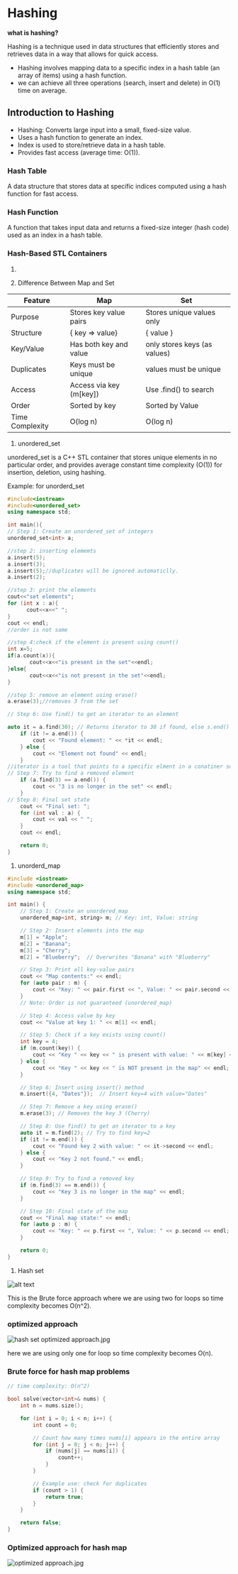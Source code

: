 # Hashing

**what is hashing?**

Hashing is a technique used in data structures that efficiently stores and retrieves data in a way that allows for quick access.

- Hashing involves mapping data to a specific index in a hash table (an array of items) using a hash function.
- we can achieve all three operations (search, insert and delete) in O(1) time on average.

## Introduction to Hashing

- Hashing: Converts large input into a small, fixed-size value.
- Uses a hash function to generate an index.
- Index is used to store/retrieve data in a hash table.
- Provides fast access (average time: O(1)).

### Hash Table

A data structure that stores data at specific indices computed using a hash function for fast access.

### Hash Function

A function that takes input data and returns a fixed-size integer (hash code) used as an index in a hash table.

### Hash-Based STL Containers

1. 

1. Difference Between Map and Set

| Feature | Map | Set |
| --- | --- | --- |
| Purpose | Stores key value pairs | Stores unique values only |
| Structure | { key ⇒ value} | { value } |
| Key/Value | Has both key and value | only stores keys (as values) |
| Duplicates | Keys must be unique | values must be unique |
| Access | Access via key (m[key]) | Use .find() to search |
| Order | Sorted by key | Sorted by Value |
| Time Complexity | O(log n) | O(log n) |
1. unordered_set

unordered_set is a C++ STL container that stores unique elements in no particular order, and provides average constant time complexity (O(1)) for insertion, deletion, using hashing.

Example: for unorderd_set

```cpp
#include<iostream>
#include<unordered_set>
using namespace std;

int main(){
// Step 1: Create an unordered_set of integers
unordered_set<int> a;

//step 2: inserting elememts
a.insert(5);
a.insert(3);
a.insert(5);//duplicates will be ignored automaticlly.
a.insert(2);

//step 3: print the elements
cout<<"set elements";
for (int x : a){
      cout<<x<<" ";
}
cout << endl;
//order is not same 

//step 4:check if the element is present using count()
int x=5;
if(a.count(x)){
       cout<<x<<"is present in the set"<<endl;
}else{
       cout<<x<<"is not present in the set"<<endl;
}

//step 5: remove an element using erase()
a.erase(3);//removes 3 from the set

// Step 6: Use find() to get an iterator to an element

auto it = a.find(30); // Returns iterator to 30 if found, else s.end()
    if (it != a.end()) {
        cout << "Found element: " << *it << endl;
    } else {
        cout << "Element not found" << endl;
    }
//iterator is a tool that points to a specific elment in a conatiner so you can access or modify it.
// Step 7: Try to find a removed element
    if (a.find(3) == a.end()) {
        cout << "3 is no longer in the set" << endl;
    }
// Step 8: Final set state
    cout << "Final set: ";
    for (int val : a) {
        cout << val << " ";
    }
    cout << endl;

    return 0;
}
```

1. unorderd_map

```cpp
#include <iostream>
#include <unordered_map>
using namespace std;

int main() {
    // Step 1: Create an unordered_map
    unordered_map<int, string> m; // Key: int, Value: string

    // Step 2: Insert elements into the map
    m[1] = "Apple";
    m[2] = "Banana";
    m[3] = "Cherry";
    m[2] = "Blueberry";  // Overwrites "Banana" with "Blueberry"

    // Step 3: Print all key-value pairs
    cout << "Map contents:" << endl;
    for (auto pair : m) {
        cout << "Key: " << pair.first << ", Value: " << pair.second << endl;
    }
    // Note: Order is not guaranteed (unordered_map)

    // Step 4: Access value by key
    cout << "Value at key 1: " << m[1] << endl;

    // Step 5: Check if a key exists using count()
    int key = 4;
    if (m.count(key)) {
        cout << "Key " << key << " is present with value: " << m[key] << endl;
    } else {
        cout << "Key " << key << " is NOT present in the map" << endl;
    }

    // Step 6: Insert using insert() method
    m.insert({4, "Dates"});  // Insert key=4 with value="Dates"

    // Step 7: Remove a key using erase()
    m.erase(3); // Removes the key 3 (Cherry)

    // Step 8: Use find() to get an iterator to a key
    auto it = m.find(2); // Try to find key=2
    if (it != m.end()) {
        cout << "Found key 2 with value: " << it->second << endl;
    } else {
        cout << "Key 2 not found." << endl;
    }

    // Step 9: Try to find a removed key
    if (m.find(3) == m.end()) {
        cout << "Key 3 is no longer in the map" << endl;
    }

    // Step 10: Final state of the map
    cout << "Final map state:" << endl;
    for (auto p : m) {
        cout << "Key: " << p.first << ", Value: " << p.second << endl;
    }

    return 0;
}
```

1. Hash set

![alt text](<hashset brute force.png>)

This is the Brute force approach where we are using two for loops so time complexity becomes O(n^2). 

### optimized approach

![hash set optimized approach.jpg](hash_set_optimized_approach.jpg)

here we are using only one for loop so time complexity becomes O(n).

### Brute force for hash map problems

```cpp
// time complexity: O(n^2)

bool solve(vector<int>& nums) {
    int n = nums.size();

    for (int i = 0; i < n; i++) {
        int count = 0;

        // Count how many times nums[i] appears in the entire array
        for (int j = 0; j < n; j++) {
            if (nums[j] == nums[i]) {
                count++;
            }
        }

        // Example use: check for duplicates
        if (count > 1) {
            return true;
        }
    }

    return false;
}
```

### Optimized approach for hash map

![optimized approach.jpg](optimized_approach.jpg)